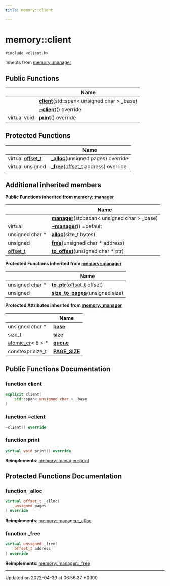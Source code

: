 ```yaml
---
title: memory::client

---
```


# memory::client






`#include <client.h>`

Inherits from [memory::manager](Classes/classmemory_1_1manager.md)

## Public Functions

|                | Name           |
| -------------- | -------------- |
| | **[client](Classes/classmemory_1_1client.md#function-client)**(std::span< unsigned char > _base) |
| | **[~client](Classes/classmemory_1_1client.md#function-~client)**() override |
| virtual void | **[print](Classes/classmemory_1_1client.md#function-print)**() override |

## Protected Functions

|                | Name           |
| -------------- | -------------- |
| virtual [offset_t](Namespaces/namespacememory.md#using-offset-t) | **[_alloc](Classes/classmemory_1_1client.md#function--alloc)**(unsigned pages) override |
| virtual unsigned | **[_free](Classes/classmemory_1_1client.md#function--free)**([offset_t](Namespaces/namespacememory.md#using-offset-t) address) override |

## Additional inherited members

**Public Functions inherited from [memory::manager](Classes/classmemory_1_1manager.md)**

|                | Name           |
| -------------- | -------------- |
| | **[manager](Classes/classmemory_1_1manager.md#function-manager)**(std::span< unsigned char > _base) |
| virtual | **[~manager](Classes/classmemory_1_1manager.md#function-~manager)**() =default |
| unsigned char * | **[alloc](Classes/classmemory_1_1manager.md#function-alloc)**(size_t bytes) |
| unsigned | **[free](Classes/classmemory_1_1manager.md#function-free)**(unsigned char * address) |
| [offset_t](Namespaces/namespacememory.md#using-offset-t) | **[to_offset](Classes/classmemory_1_1manager.md#function-to-offset)**(unsigned char * ptr) |

**Protected Functions inherited from [memory::manager](Classes/classmemory_1_1manager.md)**

|                | Name           |
| -------------- | -------------- |
| unsigned char * | **[to_ptr](Classes/classmemory_1_1manager.md#function-to-ptr)**([offset_t](Namespaces/namespacememory.md#using-offset-t) offset) |
| unsigned | **[size_to_pages](Classes/classmemory_1_1manager.md#function-size-to-pages)**(unsigned size) |

**Protected Attributes inherited from [memory::manager](Classes/classmemory_1_1manager.md)**

|                | Name           |
| -------------- | -------------- |
| unsigned char * | **[base](Classes/classmemory_1_1manager.md#variable-base)**  |
| size_t | **[size](Classes/classmemory_1_1manager.md#variable-size)**  |
| [atomic_cr](Classes/classatomic__cr.md)< 8 > * | **[queue](Classes/classmemory_1_1manager.md#variable-queue)**  |
| constexpr size_t | **[PAGE_SIZE](Classes/classmemory_1_1manager.md#variable-page-size)**  |


## Public Functions Documentation

### function client

```cpp
explicit client(
    std::span< unsigned char > _base
)
```


### function ~client

```cpp
~client() override
```


### function print

```cpp
virtual void print() override
```


**Reimplements**: [memory::manager::print](Classes/classmemory_1_1manager.md#function-print)


## Protected Functions Documentation

### function _alloc

```cpp
virtual offset_t _alloc(
    unsigned pages
) override
```


**Reimplements**: [memory::manager::_alloc](Classes/classmemory_1_1manager.md#function--alloc)


### function _free

```cpp
virtual unsigned _free(
    offset_t address
) override
```


**Reimplements**: [memory::manager::_free](Classes/classmemory_1_1manager.md#function--free)


-------------------------------

Updated on 2022-04-30 at 06:56:37 +0000